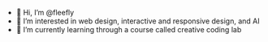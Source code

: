 - 👋 Hi, I’m @fleefly
- 👀 I’m interested in web design, interactive and responsive design, and AI
- 🌱 I’m currently learning through a course called creative coding lab

<!---
fleefly/fleefly is a ✨ special ✨ repository because its `README.md` (this file) appears on your GitHub profile.
You can click the Preview link to take a look at your changes.
--->
